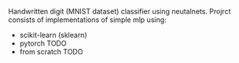 Handwritten digit (MNIST dataset) classifier using neutalnets.
Projrct consists of implementations of simple mlp using:
- scikit-learn (sklearn)
- pytorch TODO
- from scratch TODO
